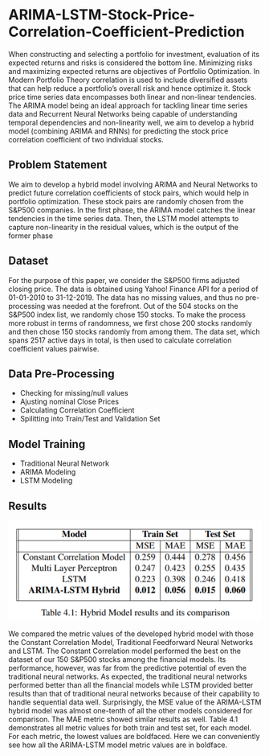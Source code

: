 # ARIMA-LSTM-Stock-Price-Correlation-Coefficient-Prediction
When constructing and selecting a portfolio for investment, evaluation of its expected returns and risks is considered the bottom line. Minimizing risks and maximizing expected returns are objectives of Portfolio Optimization. In Modern Portfolio Theory correlation is used to include diversified assets that can help reduce a portfolio’s overall risk and hence optimize it. Stock price time series data encompasses both linear and non-linear tendencies. The ARIMA model being an ideal approach for tackling linear time series data and Recurrent Neural Networks being capable of understanding temporal dependencies and non-linearity well, we aim to develop a hybrid model (combining ARIMA and RNNs) for predicting the stock price correlation coefficient of two individual stocks.

## Problem Statement 
We aim to develop a hybrid model involving ARIMA and Neural Networks to predict future correlation coefficients of stock pairs, which would help in portfolio optimization. These stock pairs are randomly chosen from the S&P500 companies. In the first phase, the ARIMA model catches the linear tendencies in the time series data. Then, the LSTM model attempts to capture non-linearity in the residual values, which is the output of the former phase

## Dataset 
For the purpose of this paper, we consider the S&P500 firms adjusted closing price. The data is obtained using Yahoo! Finance API for a period of 01-01-2010 to 31-12-2019. The data has no missing values, and thus no pre-processing was needed at the forefront. Out of the 504 stocks on the S&P500 index list, we randomly chose 150 stocks. To make the process more robust in terms of randomness, we first chose 200 stocks randomly and then chose 150 stocks randomly from among them. The data set, which spans 2517 active days in total, is then used to calculate correlation coefficient values pairwise.

## Data Pre-Processing
- Checking for missing/null values
- Ajusting nominal Close Prices
- Calculating Correlation Coefficient 
- Spilitting into Train/Test and Validation Set

## Model Training
- Traditional Neural Network
- ARIMA Modeling 
- LSTM Modeling 

## Results
<p align="center">
  <img src="https://github.com/Vaibhav-Sachdeva/Vaibhav-Sachdeva/blob/main/Images/arima.PNG" width="600"/>
</p>
We compared the metric values of the developed hybrid model with those the Constant Correlation Model, Traditional Feedforward Neural Networks and LSTM. The Constant Correlation model performed the best on the dataset of our 150 S&P500 stocks among the financial models. Its performance, however, was far from the predictive potential of even the traditional neural networks. As expected, the traditional neural networks performed better than all the financial models while LSTM provided better results than that of traditional neural networks because of their capability to handle sequential data well. Surprisingly, the MSE value of the ARIMA-LSTM hybrid model was
almost one-tenth of all the other models considered for comparison. The MAE metric showed similar results as well. Table 4.1 demonstrates all metric values for both train and test set, for each model. For each metric, the lowest values are boldfaced. Here we can conveniently see how all the ARIMA-LSTM model metric values are in boldface.


